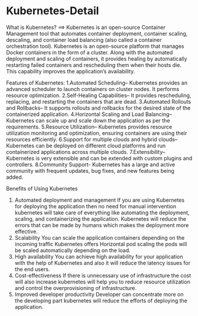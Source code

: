 # Kubernetes-Detail

What is Kubernetes?
==> 
Kubernetes is an open-source Container Management tool that automates container deployment, container scaling, descaling, and container load balancing (also called a container orchestration tool).
Kubernetes is an open-source platform that manages Docker containers in the form of a cluster. Along with the automated deployment and scaling of containers, it provides healing by automatically 
restarting failed containers and rescheduling them when their hosts die. This capability improves the application’s availability.

Features of Kubernetes:
1.Automated Scheduling– Kubernetes provides an advanced scheduler to launch containers on cluster nodes. It performs resource optimization.
2.Self-Healing Capabilities– It provides rescheduling, replacing, and restarting the containers that are dead.
3.Automated Rollouts and Rollbacks– It supports rollouts and rollbacks for the desired state of the containerized application.
4.Horizontal Scaling and Load Balancing– Kubernetes can scale up and scale down the application as per the requirements.
5.Resource Utilization– Kubernetes provides resource utilization monitoring and optimization, ensuring containers are using their resources efficiently.
6.Support for multiple clouds and hybrid clouds– Kubernetes can be deployed on different cloud platforms and run containerized applications across multiple clouds.
7.Extensibility– Kubernetes is very extensible and can be extended with custom plugins and controllers.
8.Community Support- Kubernetes has a large and active community with frequent updates, bug fixes, and new features being added.


Benefits of Using Kubernetes
1. Automated deployment and management
If you are using Kubernetes for deploying the application then no need for manual intervention kubernetes will take care of everything like automating the deployment, scaling, and containerizing the application.
Kubernetes will reduce the errors that can be made by humans which makes the deployment more effective.
2. Scalability
You can scale the application containers depending on the incoming traffic Kubernetes offers Horizontal pod scaling the pods will be scaled automatically depending on the load.
3. High availability
You can achieve high availability for your application with the help of Kubernetes and also it will reduce the latency issues for the end users.
4. Cost-effectiveness
If there is unnecessary use of infrastructure the cost will also increase kubernetes will help you to reduce resource utilization and control the overprovisioning of infrastructure.
5. Improved developer productivity
Developer can concentrate more on the developing part kubernetes will reduce the efforts of deploying the application.

